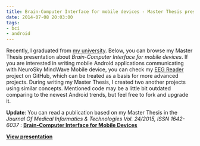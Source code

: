 ```yaml
---
title: Brain-Computer Interface for mobile devices - Master Thesis presentation
date: 2014-07-08 20:03:00
tags:
- bci
- android
---
```


Recently, I graduated from [my university](http://www.polsl.pl/). Below, you can browse my Master Thesis presentation about _Brain-Computer Interface for mobile devices_. If you are interested in writing mobile Android applications communicating with NeuroSky MindWave Mobile device, you can check my [EEG Reader](https://github.com/pwittchen/EEGReader/) project on GitHub, which can be treated as a basis for more advanced projects. During writing my Master Thesis, I created two another projects using similar concepts. Mentioned code may be a little bit outdated comparing to the newest Android trends, but feel free to fork and upgrade it.

**Update**: You can read a publication based on my Master Thesis in the _Journal Of Medical Informatics & Technologies Vol. 24/2015, ISSN 1642-6037_ : [**Brain-Computer Interface for Mobile Devices**](http://jmit.us.edu.pl/cms/jmitjrn/24/15_Dobosz.pdf)

[**View presentation**](https://www.slideshare.net/piotrwittchen/brain-computer-interface-for-mobile-devices-master-thesis-presentation "Brain-Computer interface for mobile devices - Master Thesis presentation")
